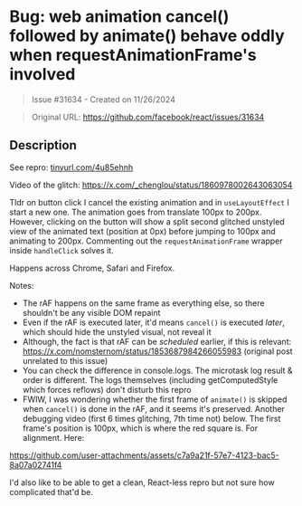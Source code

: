 # Bug: web animation cancel() followed by animate() behave oddly when requestAnimationFrame's involved

> Issue #31634 - Created on 11/26/2024

> Original URL: https://github.com/facebook/react/issues/31634

## Description

See repro: [tinyurl.com/4u85ehnh](https://t.co/3eMtHJfEQ5)

Video of the glitch: https://x.com/_chenglou/status/1860978002643063054

Tldr on button click I cancel the existing animation and in `useLayoutEffect` I start a new one. The animation goes from translate 100px to 200px. However, clicking on the button will show a split second glitched unstyled view of the animated text (position at 0px) before jumping to 100px and animating to 200px. Commenting out the `requestAnimationFrame` wrapper inside `handleClick` solves it.

Happens across Chrome, Safari and Firefox.

Notes:
- The rAF happens on the same frame as everything else, so there shouldn't be any visible DOM repaint
- Even if the rAF is executed later, it'd means `cancel()` is executed _later_, which should hide the unstyled visual, not reveal it
- Although, the fact is that rAF can be _scheduled_ earlier, if this is relevant: https://x.com/nomsternom/status/1853687984266055983 (original post unrelated to this issue)
- You can check the difference in console.logs. The microtask log result & order is different. The logs themselves (including getComputedStyle which forces reflows) don't disturb this repro
- FWIW, I was wondering whether the first frame of `animate()` is skipped when `cancel()` is done in the rAF, and it seems it's preserved. Another debugging video (first 6 times glitching, 7th time not) below. The first frame's position is 100px, which is where the red square is. For alignment. Here:

https://github.com/user-attachments/assets/c7a9a21f-57e7-4123-bac5-8a07a02741f4

I'd also like to be able to get a clean, React-less repro but not sure how complicated that'd be.
